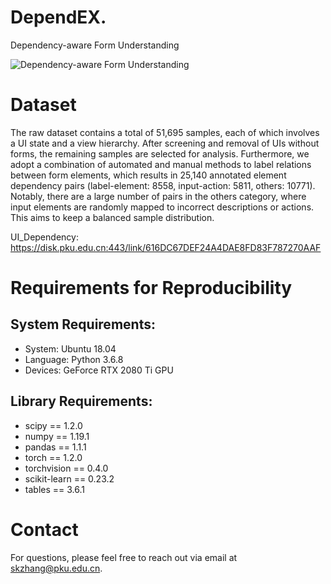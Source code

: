 # DependEX.
Dependency-aware Form Understanding

![Dependency-aware Form Understanding](https://github.com/skzhangPKU/DependEX/blob/master/frame/frame.png)

# Dataset
The raw dataset contains a total of 51,695 samples, each of which involves a UI state and a view hierarchy. After screening and removal of UIs without forms, the remaining samples are selected for analysis. Furthermore, we adopt a combination of automated and manual methods to label relations between form elements, which results in 25,140 annotated element dependency pairs (label-element: 8558, input-action: 5811, others: 10771). Notably, there are a large number of pairs in the others category, where input elements are randomly mapped to incorrect descriptions or actions. This aims to keep a balanced sample  distribution.

UI_Dependency: https://disk.pku.edu.cn:443/link/616DC67DEF24A4DAE8FD83F787270AAF

# Requirements for Reproducibility

## System Requirements:
- System: Ubuntu 18.04
- Language: Python 3.6.8
- Devices: GeForce RTX 2080 Ti GPU

## Library Requirements:

- scipy == 1.2.0
- numpy == 1.19.1
- pandas == 1.1.1
- torch == 1.2.0
- torchvision == 0.4.0
- scikit-learn == 0.23.2
- tables == 3.6.1

# Contact
For questions, please feel free to reach out via email at skzhang@pku.edu.cn.
